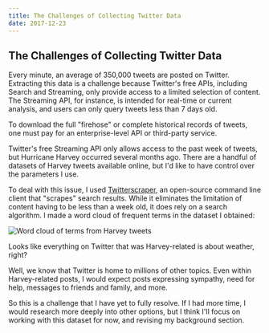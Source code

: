 ```yaml
---
title: The Challenges of Collecting Twitter Data
date: 2017-12-23
---
```


## The Challenges of Collecting Twitter Data

Every minute, an average of 350,000 tweets are posted on Twitter. Extracting this data is a challenge because Twitter's free APIs, including Search and Streaming, only provide access to a limited selection of content. The Streaming API, for instance, is intended for real-time or current analysis, and users can only query tweets less than 7 days old.

To download the full "firehose" or complete historical records of tweets, one must pay for an enterprise-level API or third-party service.

Twitter's free Streaming API only allows access to the past week of tweets, but Hurricane Harvey occurred several months ago. There are a handful of datasets of Harvey tweets available online, but I'd like to have control over the parameters I use.

To deal with this issue, I used [Twitterscraper](https://github.com/taspinar/twitterscraper), an open-source command line client that "scrapes" search results. While it eliminates the limitation of content having to be less than a week old, it does rely on a search algorithm. I made a word cloud of frequent terms in the dataset I obtained:

![Word cloud of terms from Harvey tweets]({{'/img/wordcloud.jpg'|prepend:site.baseurl}})

Looks like everything on Twitter that was Harvey-related is about weather, right?

Well, we know that Twitter is home to millions of other topics. Even within Harvey-related posts, I would expect posts expressing sympathy, need for help, messages to friends and family, and more.

So this is a challenge that I have yet to fully resolve. If I had more time, I would research more deeply into other options, but I think I'll focus on working with this dataset for now, and revising my background section.